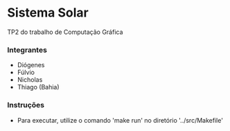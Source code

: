 # Sistema Solar

TP2 do trabalho de Computação Gráfica

### Integrantes

- Diógenes
- Fúlvio
- Nicholas
- Thiago (Bahia)


### Instruções

- Para executar, utilize o comando 'make run' no diretório '../src/Makefile'
